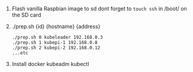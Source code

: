 1. Flash vanilla Raspbian image to sd 
	dont forget to `touch ssh` in /boot/ on the SD card

2. ./prep.sh {id} {hostname} {address}

	```shell
	./prep.sh 0 kubeleader 192.168.0.3
	./prep.sh 1 kubepi-1 192.168.0.8
	./prep.sh 2 kubepi-2 192.168.0.12
	...etc
	```
3. Install
	docker
	kubeadm kubectl 
	
